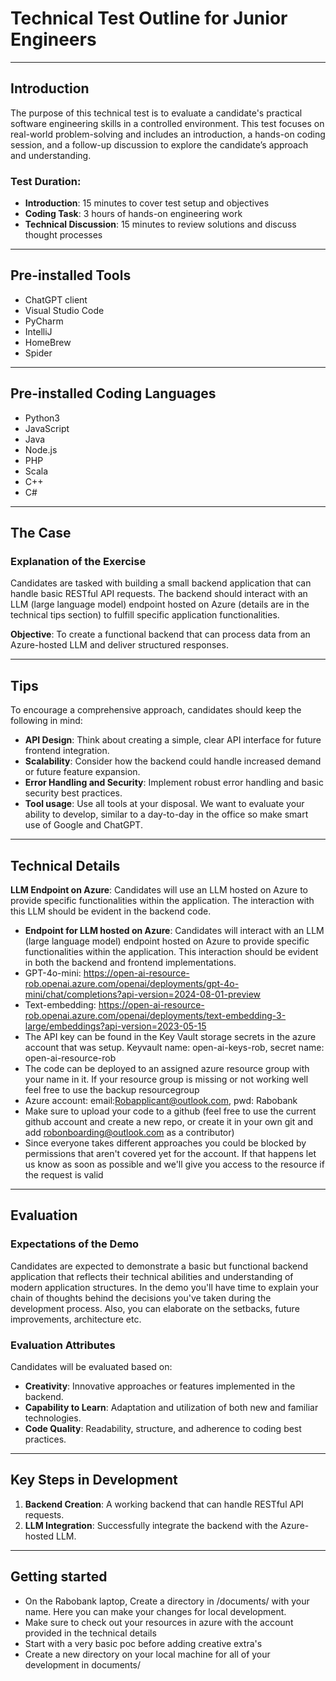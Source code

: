# Technical Test Outline for Junior Engineers

---

## Introduction

The purpose of this technical test is to evaluate a candidate's practical software engineering skills in a controlled environment. This test focuses on real-world problem-solving and includes an introduction, a hands-on coding session, and a follow-up discussion to explore the candidate’s approach and understanding.

### Test Duration:
- **Introduction**: 15 minutes to cover test setup and objectives
- **Coding Task**: 3 hours of hands-on engineering work
- **Technical Discussion**: 15 minutes to review solutions and discuss thought processes

---

## Pre-installed Tools

- ChatGPT client
- Visual Studio Code
- PyCharm
- IntelliJ
- HomeBrew
- Spider
---

## Pre-installed Coding Languages

- Python3
- JavaScript
- Java
- Node.js
- PHP
- Scala
- C++
- C#

---

## The Case

### Explanation of the Exercise
Candidates are tasked with building a small backend application that can handle basic RESTful API requests. The backend should interact with an LLM (large language model) endpoint hosted on Azure (details are in the technical tips section) to fulfill specific application functionalities.

**Objective**: To create a functional backend that can process data from an Azure-hosted LLM and deliver structured responses.

---

## Tips

To encourage a comprehensive approach, candidates should keep the following in mind:

- **API Design**: Think about creating a simple, clear API interface for future frontend integration.
- **Scalability**: Consider how the backend could handle increased demand or future feature expansion.
- **Error Handling and Security**: Implement robust error handling and basic security best practices.
- **Tool usage**: Use all tools at your disposal. We want to evaluate your ability to develop, similar to a day-to-day in the office so make smart use of Google and ChatGPT. 

---

## Technical Details

**LLM Endpoint on Azure**: Candidates will use an LLM hosted on Azure to provide specific functionalities within the application. The interaction with this LLM should be evident in the backend code.

- **Endpoint for LLM hosted on Azure**: Candidates will interact with an LLM (large language model) endpoint hosted on Azure to provide specific functionalities within the application. This interaction should be evident in both the backend and frontend implementations.
- GPT-4o-mini: https://open-ai-resource-rob.openai.azure.com/openai/deployments/gpt-4o-mini/chat/completions?api-version=2024-08-01-preview
- Text-embedding: https://open-ai-resource-rob.openai.azure.com/openai/deployments/text-embedding-3-large/embeddings?api-version=2023-05-15
- The API key can be found in the Key Vault storage secrets in the azure account that was setup. Keyvault name: open-ai-keys-rob, secret name: open-ai-resource-rob
- The code can be deployed to an assigned azure resource group with your name in it. If your resource group is missing or not working well feel free to use the backup resourcegroup
- Azure account: email:Robapplicant@outlook.com, pwd: Rabobank
- Make sure to upload your code to a github (feel free to use the current github account and create a new repo, or create it in your own git and add robonboarding@outlook.com as a contributor)
- Since everyone takes different approaches you could be blocked by permissions that aren't covered yet for the account. If that happens let us know as soon as possible and we'll give you access to the resource if the request is valid

---

## Evaluation

### Expectations of the Demo

Candidates are expected to demonstrate a basic but functional backend application that reflects their technical abilities and understanding of modern application structures. In the demo you'll have time to explain your chain of thoughts behind the decisions you've taken during the development process. Also, you can elaborate on the setbacks, future improvements, architecture etc. 

### Evaluation Attributes
Candidates will be evaluated based on:

- **Creativity**: Innovative approaches or features implemented in the backend.
- **Capability to Learn**: Adaptation and utilization of both new and familiar technologies.
- **Code Quality**: Readability, structure, and adherence to coding best practices.

---

## Key Steps in Development

1. **Backend Creation**: A working backend that can handle RESTful API requests.
2. **LLM Integration**: Successfully integrate the backend with the Azure-hosted LLM.

---

## Getting started

- On the Rabobank laptop, Create a directory in /documents/ with your name. Here you can make your changes for local development. 
- Make sure to check out your resources in azure with the account provided in the technical details
- Start with a very basic poc before adding creative extra's
- Create a new directory on your local machine for all of your development in documents/

